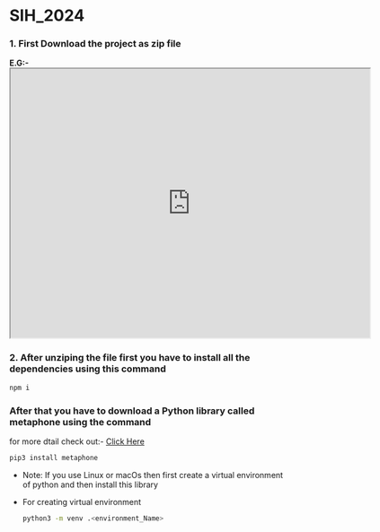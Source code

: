 # SIH_2024

<h3>1. First Download the project as zip file</h3>
    <b>E.G:-</b>
    <iframe src="https://drive.google.com/file/d/1f2ZIuKEJqKbwohGmREGYjStg6CmcO_7i/preview" width="640" height="480" allow="autoplay"></iframe>

<h3>2. After unziping the file first you have to install all the dependencies using this command</h3>

```bash
npm i
```

<h3>After that you have to download a Python library called metaphone using the command </h3>

<p>for more dtail check out:- <a href="https://pypi.org/project/Metaphone/">Click Here</a></p>

```bash
pip3 install metaphone
```

* Note: If you use Linux or macOs then first create a virtual environment of python and then install this library
* For creating virtual environment

    ```bash
    python3 -m venv .<environment_Name>
    ```

